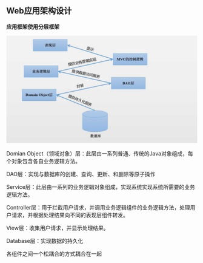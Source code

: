 ## Web应用架构设计
**应用框架使用分层框架**  


![应用框架图](https://raw.githubusercontent.com/bisheng6/web/40b303e543cc2ba8a1f40350c4a95f268b392c8f/web%E5%BA%94%E7%94%A8%E6%9E%B6%E6%9E%84.jpg)


Domian Object（领域对象）层：此层由一系列普通、传统的Java对象组成，每个对象包含各自业务逻辑方法。

DAO层：实现与数据库的创建、查询、更新、和删除等原子操作

Service层：此层由一系列的业务逻辑对象组成，实现系统实现系统所需要的业务逻辑方法。

Controller层：用于拦截用户请求，并调用业务逻辑组件的业务逻辑方法，处理用户请求，并根据处理结果向不同的表现层组件转发。

View层：收集用户请求，并显示处理结果。

Database层：实现数据的持久化

 
各组件之间一个松耦合的方式耦合在一起

